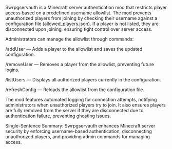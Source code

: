Swrpgservauth is a Minecraft server authentication mod that restricts player access based on a predefined username allowlist. The mod prevents unauthorized players from joining by checking their username against a configuration file (allowed_players.json). If a player is not listed, they are disconnected upon joining, ensuring tight control over server access.

Administrators can manage the allowlist through commands:

/addUser <username> — Adds a player to the allowlist and saves the updated configuration.

/removeUser <username> — Removes a player from the allowlist, preventing future logins.

/listUsers — Displays all authorized players currently in the configuration.

/refreshConfig — Reloads the allowlist from the configuration file.

The mod features automated logging for connection attempts, notifying administrators when unauthorized players try to join. It also ensures players are fully removed from the server if they are disconnected due to authentication failure, preventing ghosting issues.

Single-Sentence Summary:
Swrpgservauth enhances Minecraft server security by enforcing username-based authentication, disconnecting unauthorized players, and providing admin commands for managing access.
